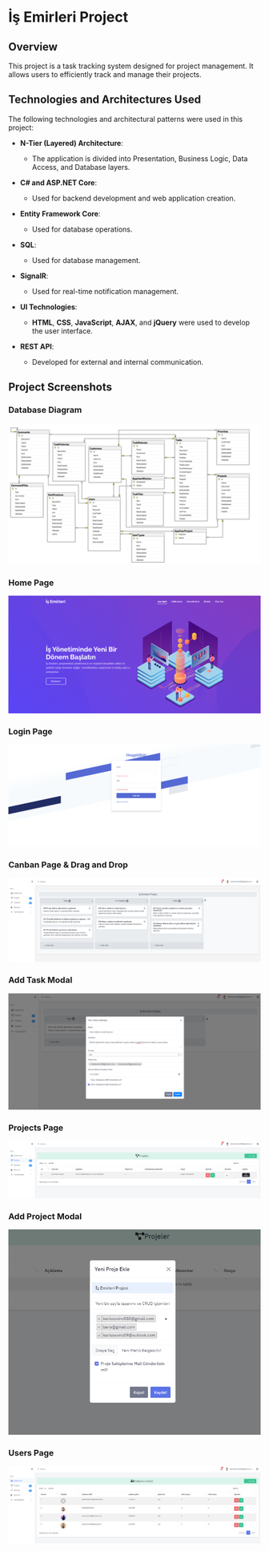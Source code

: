# İş Emirleri Project
## Overview
This project is a task tracking system designed for project management. It allows users to efficiently track and manage their projects.

## Technologies and Architectures Used

The following technologies and architectural patterns were used in this project:

- **N-Tier (Layered) Architecture**:
  - The application is divided into Presentation, Business Logic, Data Access, and Database layers.
  
- **C# and ASP.NET Core**:
  - Used for backend development and web application creation.
  
- **Entity Framework Core**:
  - Used for database operations.
  
- **SQL**:
  - Used for database management.
  
- **SignalR**:
  - Used for real-time notification management.
  
- **UI Technologies**:
  - **HTML**, **CSS**, **JavaScript**, **AJAX**, and **jQuery** were used to develop the user interface.
  
- **REST API**:
  - Developed for external and internal communication.
    
## Project Screenshots

### Database Diagram
![Database Diagram Photo](./IsEmirleri.Web/wwwroot/assets/images/diagram.PNG)

### Home Page
![Database Diagram Photo](./IsEmirleri.Web/wwwroot/assets/images/Homepage.png)

### Login Page
![Database Diagram Photo](./IsEmirleri.Web/wwwroot/assets/images/Login.png)


### Canban Page & Drag and Drop
![Database Diagram Photo](./IsEmirleri.Web/wwwroot/assets/images/Canban.png)

### Add Task Modal
![Database Diagram Photo](./IsEmirleri.Web/wwwroot/assets/images/addtaskmodal.png)

### Projects Page
![Database Diagram Photo](./IsEmirleri.Web/wwwroot/assets/images/Project.png)

### Add Project Modal
![Database Diagram Photo](./IsEmirleri.Web/wwwroot/assets/images/addprojectmodal.png)

### Users Page
![Database Diagram Photo](./IsEmirleri.Web/wwwroot/assets/images/Users.png)




